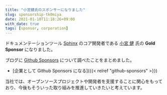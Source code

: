 ```yaml
---
title: "小宮健氏のスポンサーになりました"
slug: sponsorship-tk0miya
date: 2021-01-10T11:18:26+09:00
with_date: true
tags: [sponsor, corporation]
---
```


ドキュメンテーションツール [Sphinx](https://www.sphinx-doc.org/en/master/) のコア開発者である [小宮 健](https://github.com/tk0miya) 氏の **Gold Sponsor** になりました。

ブログに [Github Sponsors](https://github.com/sponsors) について調べたことをまとめました。

* [企業として Github Sponsors になる]({{< relref "github-sponsors" >}})

当社では、オープンソースプロジェクトや開発者を支援することに関心をもっており、今後もそういった取り組みを推進していきたいと考えています。
